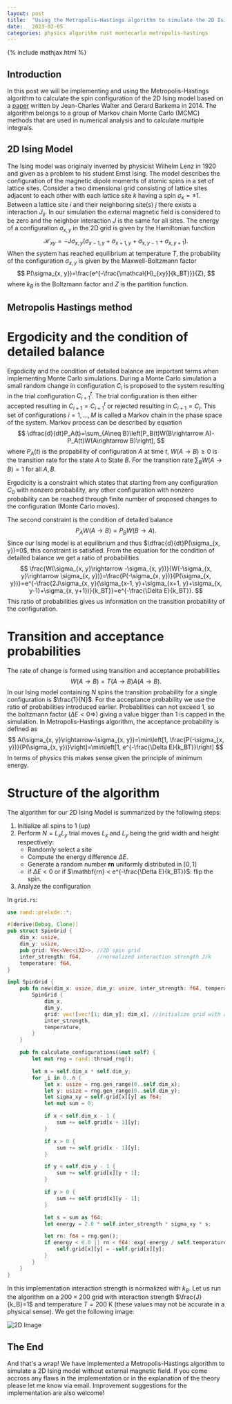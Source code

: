 ```yaml
---
layout: post
title:  "Using the Metropolis-Hastings algorithm to simulate the 2D Ising model"
date:   2023-02-05
categories: physics algorithm rust montecarlo metropolis-hastings
---
```

{% include mathjax.html %}

## Introduction
In this post we will be implementing and using the Metropolis-Hastings algorithm to calculate the spin configuration of the 2D Ising model based on a [paper](https://arxiv.org/abs/1404.0209) written by Jean-Charles Walter and Gerard Barkema in 2014. The algorithm belongs to a group of Markov chain Monte Carlo (MCMC) methods that are used in numerical analysis and to calculate multiple integrals.

## 2D Ising Model

The Ising model was originaly invented by physicist Wilhelm Lenz in 1920 and given as a problem to his student Ernst Ising. The model describes the configuration of the magnetic dipole moments of atomic spins in a set of lattice sites. Consider a two dimensional grid consisting of lattice sites adjacent to each other with each lattice site $k$ having a spin $\sigma_k=\pm1$. Between a lattice site $i$ and their neighboring site(s) $j$ there exists a interaction $J_{ij}$. In our simulation the external magnetic field is considered to be zero and the neighbor interaction $J$ is the same for all sites. The energy of a configuration $\sigma_{x,y}$ in the 2D grid is given by the Hamiltonian function
$$
\mathcal{H}_{xy}=-J\sigma_{x, y}(\sigma_{x-1, y}+\sigma_{x+1, y}+\sigma_{x, y-1}+\sigma_{x, y+1}).
$$
When the system has reached equilibrium at temperature $T$, the probability of the configuration $\sigma_{x, y}$ is given by the Maxwell-Boltzmann factor
$$
P(\sigma_{x, y})=\frac{e^{-\frac{\mathcal{H}_{xy}}{k_BT}}}{Z},
$$
where $k_B$ is the Boltzmann factor and $Z$ is the partition function.

## Metropolis Hastings method

# Ergodicity and the condition of detailed balance

Ergodicity and the condition of detailed balance are important terms when implementing Monte Carlo simulations. During a Monte Carlo simulation a small random change in configuration $C_i$ is proposed to the system resulting in the trial configuration $C^t_{i+1}$. The trial configuration is then either accepted resulting in $C_{i+1}=C^t_{i+1}$ or rejected resulting in $C_{i+1}=C_i$. This set of configurations $i=1, ..., M$ is called a Markov chain in the phase space of the system. Markov process can be described by equation
$$
\dfrac{d}{dt}P_A(t)=\sum_{A\neq B}\left[P_B(t)W(B\rightarrow A)-P_A(t)W(A\rightarrow B)\right],
$$
where $P_A(t)$ is the propability of configuration $A$ at time $t$, $W(A\rightarrow B)\geq0$ is the transition rate for the state $A$ to State $B$. For the transition rate $\sum_B W(A\rightarrow B)=1$ for all $A, B$.

Ergodicity is a constraint which states that starting from any configuration $C_0$ with nonzero probability, any other configuration with nonzero probability can be reached through finite number of proposed changes to the configuration (Monte Carlo moves).

The second constraint is the condition of detailed balance
$$
P_AW(A\rightarrow B)=P_BW(B\rightarrow A).
$$
Since our Ising model is at equilibrium and thus $\dfrac{d}{dt}P(\sigma_{x, y})=0$, this constraint is satisfied. From the equation for the condition of detailed balance we get a ratio of probabilities
$$
\frac{W(\sigma_{x, y}\rightarrow -\sigma_{x, y})}{W(-\sigma_{x, y}\rightarrow \sigma_{x, y})}=\frac{P(-\sigma_{x, y})}{P(\sigma_{x, y})}=e^{-\frac{2J\sigma_{x, y}(\sigma_{x-1, y}+\sigma_{x+1, y}+\sigma_{x, y-1}+\sigma_{x, y+1})}{k_BT}}=e^{-\frac{\Delta E}{k_BT}}.
$$
This ratio of probabilities gives us information on the transition probability of the configuration.

# Transition and acceptance probabilities

The rate of change is formed using transition and acceptance probabilities
$$
W(A\rightarrow B)=T(A\rightarrow B)A(A\rightarrow B).
$$
In our Ising model containing $N$ spins the transition probability for a single configuration is $\frac{1}{N}$. For the acceptance probability we use the ratio of probabilities introduced earlier. Probabilities can not exceed 1, so the boltzmann factor ($\Delta E<0\Rightarrow$) giving a value bigger than 1 is capped in the simulation. In Metropolis-Hastings algorithm, the acceptance probability is defined as
$$
A(\sigma_{x, y}\rightarrow-\sigma_{x, y})=\min\left[1, \frac{P(-\sigma_{x, y})}{P(\sigma_{x, y})}\right]=\min\left[1, e^{-\frac{\Delta E}{k_BT}}\right]
$$
In terms of physics this makes sense given the principle of minimum energy.

# Structure of the algorithm

The algorithm for our 2D Ising Model is summarized by the following steps:
1. Initialize all spins to $1$ (up)
2. Perform $N=L_{x}L_{y}$ trial moves $L_x$ and $L_y$ being the grid width and height respectively:
    - Randomly select a site
    - Compute the energy difference $\Delta E$.
    - Generate a random number $\mathbf{rn}$ uniformly distributed in $[0, 1]$
    - if $\Delta E < 0$ or if $\mathbf{rn} < e^{-\frac{\Delta E}{k_BT}}$: flip the spin.
3. Analyze the configuration

In `grid.rs`:
```rust
use rand::prelude::*;

#[derive(Debug, Clone)]
pub struct SpinGrid {
    dim_x: usize,
    dim_y: usize,
    pub grid: Vec<Vec<i32>>, //2D spin grid
    inter_strength: f64,     //normalized interaction strength J/k
    temperature: f64,
}

impl SpinGrid {
    pub fn new(dim_x: usize, dim_y: usize, inter_strength: f64, temperature: f64) -> Self {
        SpinGrid {
            dim_x,
            dim_y,
            grid: vec![vec![1; dim_y]; dim_x], //initialize grid with all spins up
            inter_strength,
            temperature,
        }
    }

    pub fn calculate_configurations(&mut self) {
        let mut rng = rand::thread_rng();

        let n = self.dim_x * self.dim_y;
        for _i in 0..n {
            let x: usize = rng.gen_range(0..self.dim_x);
            let y: usize = rng.gen_range(0..self.dim_y);
            let sigma_xy = self.grid[x][y] as f64;
            let mut sum = 0;

            if x < self.dim_x - 1 {
                sum += self.grid[x + 1][y];
            }

            if x > 0 {
                sum += self.grid[x - 1][y];
            }

            if y < self.dim_y - 1 {
                sum += self.grid[x][y + 1];
            }

            if y > 0 {
                sum += self.grid[x][y - 1];
            }

            let s = sum as f64;
            let energy = 2.0 * self.inter_strength * sigma_xy * s;

            let rn: f64 = rng.gen();
            if energy < 0.0 || rn < f64::exp(-energy / self.temperature) {
                self.grid[x][y] = -self.grid[x][y];
            }
        }
    }
}
```
In this implementation interaction strength is normalized with $k_B$. Let us run the algorithm on a $200\times200$ grid with interaction strength $\frac{J}{k_B}=1$ and temperature $T=200$ K (these values may not be accurate in a physical sense). We get the following image:

![2D Image](/assets/ising_model.png)

## The End
And that's a wrap! We have implemented a Metropolis-Hastings algorithm to simulate a 2D Ising model without external magnetic field. If you come accross any flaws in the implementation or in the explanation of the theory please let me know via email. Improvement suggestions for the implementation are also welcome!
